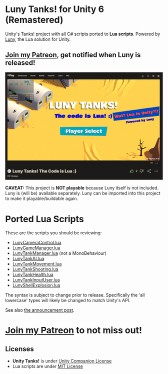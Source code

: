 # Luny Tanks! for Unity 6 (Remastered)

Unity's Tanks! project with all C# scripts ported to **Lua scripts**. Powered by [Luny](https://lunyscript.com), the Lua solution for Unity. 

## [Join my Patreon](https://www.patreon.com/c/CodeSmile), get notified when Luny is released!

[![Unity Learn Tanks!](LunyTanks.png)](https://lunyscript.com/2025/05/09/luny-tanks-the-code-is-lua/)

**CAVEAT:** This project is **NOT playable** because Luny itself is not included. Luny is (will be) available separately. Luny can be imported into this project to make it playable/buildable again.

# Ported Lua Scripts

These are the scripts you should be reviewing:
- [LunyCameraControl.lua](Assets/_LunyTanks/Scripts/Camera/LunyCameraControl.lua)
- [LunyGameManager.lua](Assets/_LunyTanks/Scripts/Managers/LunyGameManager.lua)
- [LunyTankManager.lua](Assets/_LunyTanks/Scripts/Managers/LunyTankManager.lua) (not a MonoBehaviour)
- [LunyTankAI.lua](Assets/_LunyTanks/Scripts/Tank/LunyTankAI.lua)
- [LunyTankMovement.lua](Assets/_LunyTanks/Scripts/Tank/LunyTankMovement.lua)
- [LunyTankShooting.lua](Assets/_LunyTanks/Scripts/Tank/LunyTankShooting.lua)
- [LunyTankHealth.lua](Assets/_LunyTanks/Scripts/Tank/LunyTankHealth.lua)
- [LunyTankInputUser.lua](Assets/_LunyTanks/Scripts/Tank/LunyTankInputUser.lua)
- [LunyShellExplosion.lua](Assets/_LunyTanks/Scripts/Shell/LunyShellExplosion.lua)

The syntax is subject to change prior to release. Specifically the 'all lowercase' types will likely be changed to match Unity's API.

See also [the announcement post](https://lunyscript.com/2025/05/09/luny-tanks-the-code-is-lua/).

# [Join my Patreon](https://www.patreon.com/c/CodeSmile) to not miss out!

## Licenses

- **Unity Tanks!** is under [Unity Companion License](https://unity.com/legal/licenses/unity-companion-license)
- Lua scripts are under [MIT License](https://opensource.org/license/mit)
